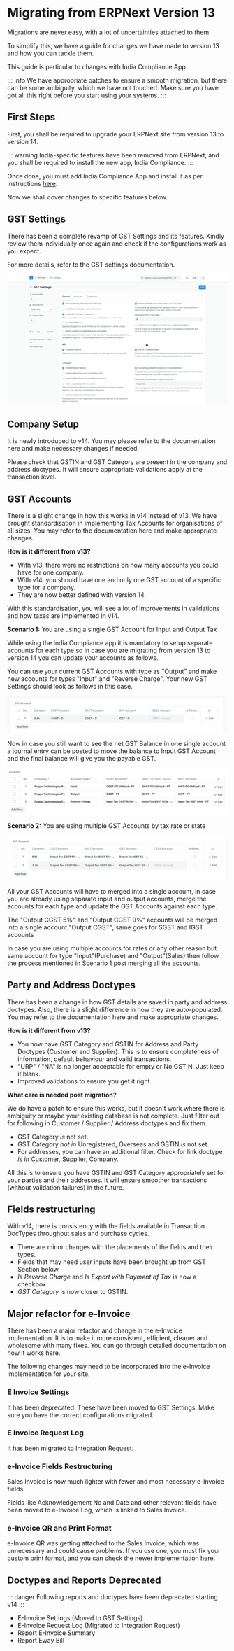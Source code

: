 # Migrating from ERPNext Version 13

Migrations are never easy, with a lot of uncertainties attached to them.

To simplify this, we have a guide for changes we have made to version 13 and how you can tackle them.

This guide is particular to changes with India Compliance App.

::: info
We have appropriate patches to ensure a smooth migration, but there can be some ambiguity, which we have not touched. Make sure you have got all this right before you start using your systems.
:::

## First Steps

First, you shall be required to upgrade your ERPNext site from version 13 to version 14.

::: warning
India-specific features have been removed from ERPNext, and you shall be required to install the new app, India Compliance.
:::

Once done, you must add India Compliance App and install it as per instructions [here](../getting-started/installation#self-hosted).

Now we shall cover changes to specific features below.

## GST Settings

There has been a complete revamp of GST Settings and its features. Kindly review them individually once again and check if the configurations work as you expect.

For more details, refer to the GST settings documentation.

![gst-settings](./assets/gst_settings.gif)

## Company Setup

It is newly introduced to v14. You may please refer to the documentation here and make necessary changes if needed.

Please check that GSTIN and GST Category are present in the company and address doctypes. It will ensure appropriate validations apply at the transaction level.

## GST Accounts

There is a slight change in how this works in v14 instead of v13. We have brought standardisation in implementing Tax Accounts for organisations of all sizes. You may refer to the documentation here and make appropriate changes.

**How is it different from v13?**

- With v13, there were no restrictions on how many accounts you could have for one company.
- With v14, you should have one and only one GST account of a specific type for a company.
- They are now better defined with version 14.

With this standardisation, you will see a lot of improvements in validations and how taxes are implemented in v14.

**Scenario 1:** You are using a single GST Account for Input and Output Tax

While using the India Compliance app it is mandatory to setup separate accounts for each type so in case you are migrating from version 13 to version 14 you can update your accounts as follows.

You can use your current GST Accounts with type as "Output" and make new accounts for types "Input" and "Reverse Charge". Your new GST Settings should look as follows in this case.

![single-account](./assets/single_account.png)

Now in case you still want to see the net GST Balance in one single account a journal entry can be posted to move the balance to Input GST Account and the final balance will give you the payable GST.

![new-settings](./assets/new_settings.png)

**Scenario 2:** You are using multiple GST Accounts by tax rate or state

![multipe-account](./assets/multiple_account.png)

All your GST Accounts will have to merged into a single account, in case you are already using separate input and output accounts, merge the accounts for each type and update the GST Accounts against each type.

The "Output CGST 5%" and "Output CGST 9%" accounts will be merged into a single account "Output CGST", same goes for SGST and IGST accounts

In case you are using multiple accounts for rates or any other reason but same account for type "Input"(Purchase) and "Output"(Sales) then follow the process mentioned in Scenario 1 post merging all the accounts.

## Party and Address Doctypes

There has been a change in how GST details are saved in party and address doctypes. Also, there is a slight difference in how they are auto-populated. You may refer to the documentation here and make appropriate changes.

**How is it different from v13?**

- You now have GST Category and GSTIN for Address and Party Doctypes (Customer and Supplier). This is to ensure completeness of information, default behaviour and valid transactions.
- "URP" / "NA" is no longer acceptable for empty or No GSTIN. Just keep it blank.
- Improved validations to ensure you get it right.

**What care is needed post migration?**

We do have a patch to ensure this works, but it doesn't work where there is ambiguity or maybe your existing database is not complete.
Just filter out for following in Customer / Supplier / Address doctypes and fix them.

- GST Category *is* not set.
- GST Category *not in* Unregistered, Overseas and GSTIN *is* not set.
- For addresses, you can have an additional filter. Check for link doctype *is in* Customer, Supplier, Company.

All this is to ensure you have GSTIN and GST Category appropriately set for your parties and their addresses. It will ensure smoother transactions (without validation failures) in the future.

## Fields restructuring

With v14, there is consistency with the fields available in Transaction DocTypes throughout sales and purchase cycles.

- There are minor changes with the placements of the fields and their types.
- Fields that may need user inputs have been brought up from GST Section below.
- *Is Reverse Charge* and *Is Export with Payment of Tax* is now a checkbox.
- *GST Category* is now closer to GSTIN.

## Major refactor for e-Invoice

There has been a major refactor and change in the e-Invoice implementation. It is to make it more consistent, efficient, cleaner and wholesome with many fixes. You can go through detailed documentation on how it works here.

The following changes may need to be incorporated into the e-Invoice implementation for your site.

### E Invoice Settings

It has been deprecated. These have been moved to GST Settings. Make sure you have the correct configurations migrated.

### E Invoice Request Log

It has been migrated to Integration Request.

### e-Invoice Fields Restructuring

Sales Invoice is now much lighter with fewer and most necessary e-Invoice fields.

Fields like Acknowledgement No and Date and other relevant fields have been moved to e-Invoice Log, which is linked to Sales Invoice.

### e-Invoice QR and Print Format

e-Invoice QR was getting attached to the Sales Invoice, which was unnecessary and could cause problems. If you use one, you must fix your custom print format, and you can check the newer implementation [here](./e_invoice_qr.md).

## Doctypes and Reports Deprecated

::: danger
Following reports and doctypes have been deprecated starting v14
:::

- E-Invoice Settings (Moved to GST Settings)
- E-Invoice Request Log (Migrated to Integration Request)
- Report E-Invoice Summary
- Report Eway Bill
